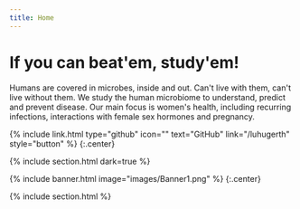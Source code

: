 ```yaml
---
title: Home
---
```


# If you can beat'em, study'em!

Humans are covered in microbes, inside and out. Can't live with them, can't live without them. We study the human microbiome to understand, predict and prevent disease. Our main focus is women's health, including recurring infections, interactions with female sex hormones and pregnancy.

{%
  include link.html
  type="github"
  icon=""
  text="GitHub"
  link="/luhugerth"
  style="button"
%}
{:.center}

{% include section.html dark=true %}

{% include banner.html image="images/Banner1.png" %}
{:.center}

{% include section.html %}
